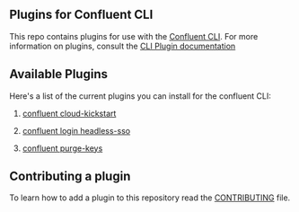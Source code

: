 ## Plugins for Confluent CLI

This repo contains plugins for use with
the [Confluent CLI](https://docs.confluent.io/confluent-cli/current/overview.html). For more information on plugins, consult the [CLI Plugin documentation](https://docs.confluent.io/confluent-cli/current/plugins.html)


## Available Plugins


Here's a list of the current plugins you can install for the confluent CLI:

1. [confluent cloud-kickstart](cloud-kickstart/README.md)

2. [confluent login headless-sso](confluent-login-headless_sso/README.md)

2. [confluent purge-keys](purge-keys/README.md)


## Contributing a plugin

To learn how to add a plugin to this repository read the [CONTRIBUTING](CONTRIBUTING.md) file.